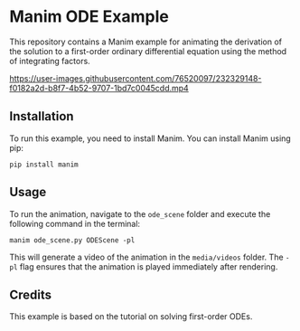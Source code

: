 # Manim ODE Example

This repository contains a Manim example for animating the derivation of the solution to a first-order ordinary differential equation using the method of integrating factors. 



https://user-images.githubusercontent.com/76520097/232329148-f0182a2d-b8f7-4b52-9707-1bd7c0045cdd.mp4

 

## Installation

To run this example, you need to install Manim. You can install Manim using pip:

```
pip install manim
```

## Usage

To run the animation, navigate to the `ode_scene` folder and execute the following command in the terminal:

```
manim ode_scene.py ODEScene -pl
```


This will generate a video of the animation in the `media/videos` folder. The `-pl` flag ensures that the animation is played immediately after rendering.

## Credits

This example is based on the tutorial on solving first-order ODEs.
